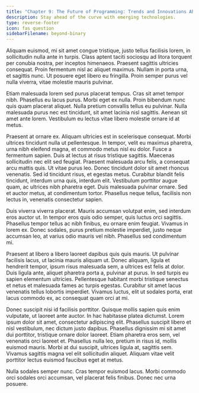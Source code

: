 ```yaml
---
title: "Chapter 9: The Future of Programming: Trends and Innovations Ahead"
description: Stay ahead of the curve with emerging technologies.
type: reverse-footer
icon: fas question
sidebarFilename: beyond-binary
---
```

Aliquam euismod, mi sit amet congue tristique, justo tellus facilisis lorem, in sollicitudin nulla ante in turpis. Class aptent taciti sociosqu ad litora torquent per conubia nostra, per inceptos himenaeos. Praesent sagittis ultricies consequat. Proin fermentum nisl ac aliquet maximus. Nullam in porta urna, et sagittis nunc. Ut posuere eget libero eu fringilla. Proin semper purus vel nulla viverra, vitae molestie mauris pulvinar.

Etiam malesuada lorem sed purus placerat tempus. Cras sit amet tempor nibh. Phasellus eu lacus purus. Morbi eget ex nulla. Proin bibendum nunc quis quam placerat aliquet. Nulla pretium convallis tellus eu pulvinar. Nulla malesuada purus nec est tincidunt, sit amet lacinia nisl sagittis. Aenean sit amet ante lorem. Vestibulum eu lectus vitae libero molestie ornare id at metus.

Praesent at ornare ex. Aliquam ultricies est in scelerisque consequat. Morbi ultrices tincidunt nulla ut pellentesque. In tempor, velit eu maximus pharetra, urna nibh eleifend magna, et commodo metus nisl eu dolor. Fusce a fermentum sapien. Duis at lectus at risus tristique sagittis. Maecenas sollicitudin nec elit sed feugiat. Praesent malesuada arcu felis, a consequat arcu mattis quis. Ut vitae purus leo. Donec tincidunt dolor sit amet rhoncus venenatis. Sed id tincidunt risus, et egestas metus. Curabitur blandit felis tincidunt, interdum urna quis, interdum elit. Vestibulum porttitor augue quam, ac ultrices nibh pharetra eget. Duis malesuada pulvinar ornare. Sed et auctor metus, at condimentum tortor. Phasellus neque tellus, facilisis non lectus in, venenatis consectetur sapien.

Duis viverra viverra placerat. Mauris accumsan volutpat enim, sed interdum eros auctor ut. In tempor eros quis odio semper, quis luctus orci sagittis. Phasellus tempor tellus ac nibh finibus, eu ornare enim feugiat. Vivamus in lorem ex. Donec sodales, purus pretium molestie imperdiet, justo neque accumsan leo, at varius odio mauris vel nibh. Phasellus sed condimentum mi.

Praesent at libero a libero laoreet dapibus quis quis mauris. Ut pulvinar facilisis lacus, ut lacinia mauris aliquam ut. Donec aliquam, ligula et hendrerit tempor, ipsum risus malesuada sem, a ultrices est felis at dolor. Duis ligula ante, aliquet pharetra porta a, pulvinar at purus. In sed turpis eu sapien elementum ultricies. Pellentesque habitant morbi tristique senectus et netus et malesuada fames ac turpis egestas. Curabitur sit amet lacus venenatis tellus lobortis imperdiet. Vivamus luctus, elit ut sodales porta, erat lacus commodo ex, ac consequat quam orci at mi.

Donec suscipit nisi id facilisis porttitor. Quisque mollis sapien quis enim vulputate, ut laoreet ante auctor. In hac habitasse platea dictumst. Lorem ipsum dolor sit amet, consectetur adipiscing elit. Phasellus suscipit libero et nisl vestibulum, nec dictum justo dapibus. Phasellus dignissim mi sit amet dui porttitor, tristique ornare dolor laoreet. Etiam pharetra eros sem, vel venenatis orci laoreet et. Phasellus nulla leo, pretium in risus id, mollis euismod mauris. Morbi at dui suscipit, ultrices ligula at, sagittis sem. Vivamus sagittis magna vel elit sollicitudin aliquet. Aliquam vitae velit porttitor lectus euismod faucibus eget at metus.

Nulla sodales semper nunc. Cras tempor euismod lacus. Morbi commodo orci sodales orci accumsan, vel placerat felis finibus. Donec nec urna posuere.